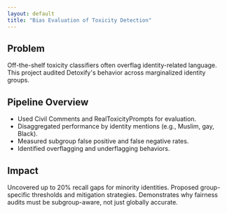 ```yaml
---
layout: default
title: "Bias Evaluation of Toxicity Detection"
---
```


## Problem

Off-the-shelf toxicity classifiers often overflag identity-related language. This project audited Detoxify's behavior across marginalized identity groups.

## Pipeline Overview

- Used Civil Comments and RealToxicityPrompts for evaluation.
- Disaggregated performance by identity mentions (e.g., Muslim, gay, Black).
- Measured subgroup false positive and false negative rates.
- Identified overflagging and underflagging behaviors.

## Impact

Uncovered up to 20% recall gaps for minority identities. Proposed group-specific thresholds and mitigation strategies. Demonstrates why fairness audits must be subgroup-aware, not just globally accurate.
